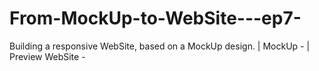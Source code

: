 # From-MockUp-to-WebSite---ep7-
Building a responsive WebSite, based on a MockUp design. | MockUp -  | Preview WebSite - 
